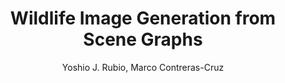 ---
paperId: 22
author: Yoshio J. Rubio, Marco Contreras-Cruz
publicationauthor: Rubio, Y. J. et al.
title: Wildlife Image Generation from Scene Graphs
pdf: Yoshio_Rubio.pdf
poster: Yoshio_Rubio.png
alt: --
type: Poster
topic: Vision Applications and Systems
subtopic: Image and Video Synthesis and Generation
link: https://research.latinxinai.org/papers/cvpr/2023/pdf/Yoshio_Rubio.pdf
conference: cvpr
year: 2023
tags: cvpr-2023-pp
location: Vancouver, Canada
---